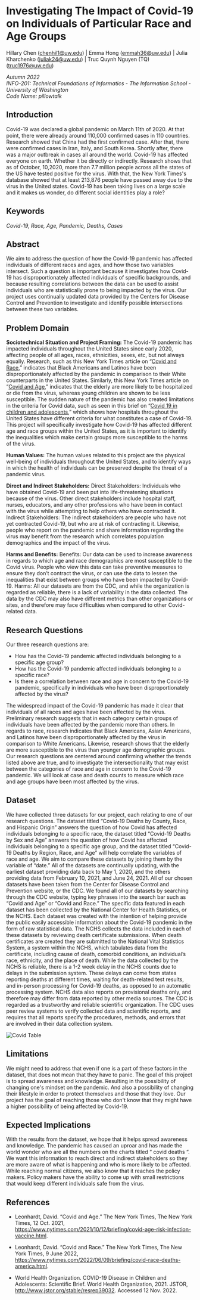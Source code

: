 # **Investigating The Impact of Covid-19 on Individuals of Particular Race and Age Groups**
Hillary Chen (chenhil1@uw.edu) | Emma Hong (emmah36@uw.edu) | Julia Kharchenko (juliak24@uw.edu) | Truc Quynh Nguyen (TQ) (truc1976@uw.edu)

_Autumn 2022_ <br/>
_INFO-201: Technical Foundations of Informatics - The Information School - University of Washington_ <br/>
_Code Name: pillowtalk_

## Introduction

Covid-19 was declared a global pandemic on March 11th of 2020. At that point, there were already around 110,000 confirmed cases in 110 countries. Research showed that China had the first confirmed case. After that, there were confirmed cases in Iran, Italy, and South Korea. Shortly after, there was a major outbreak in cases all around the world. Covid-19 has affected everyone on earth. Whether it be directly or indirectly. Research shows that as of October, 10,2020, more than 7.7 million people across all the states of the US have tested positive for the virus. With that, the New York Times's database showed that at least 213,876 people have passed away due to the virus in the United states. Covid-19 has been taking lives on a large scale and it makes us wonder, do different social identities play a role?

## Keywords
_Covid-19, Race, Age, Pandemic, Deaths, Cases_

## Abstract
We aim to address the question of how the Covid-19 pandemic has affected individuals of different races and ages, and how those two variables intersect. Such a question is important because it investigates how Covid-19 has disproportionately affected individuals of specific backgrounds, and because resulting correlations between the data can be used to assist individuals who are statistically prone to being impacted by the virus. Our project uses continually updated data provided by the Centers for Disease Control and Prevention to investigate and identify possible intersections between these two variables.

## Problem Domain
**Sociotechnical Situation and Project Framing:**
The Covid-19 pandemic has impacted individuals throughout the United States since early 2020, affecting people of all ages, races, ethnicities, sexes, etc, but not always equally. Research, such as this New York Times article on “[Covid and Race](https://www.nytimes.com/2022/06/09/briefing/covid-race-deaths-america.html),” indicates that Black Americans and Latinos have been disproportionately affected by the pandemic in comparison to their White counterparts in the United States. Similarly, this New York Times article on “[Covid and Age](https://www.nytimes.com/2021/10/12/briefing/covid-age-risk-infection-vaccine.html),” indicates that the elderly are more likely to be hospitalized or die from the virus, whereas young children are shown to be less susceptible. The sudden nature of the pandemic has also created limitations in the criteria for Covid data, such as seen in this brief on “[Covid 19 in children and adolescents](https://www.jstor.org/stable/resrep39032),” which shows how hospitals throughout the United States have different criteria for what constitutes a case of Covid-19. This project will specifically investigate how Covid-19 has affected different age and race groups within the United States, as it is important to identify the inequalities which make certain groups more susceptible to the harms of the virus.

**Human Values:**
The human values related to this project are the physical well-being of individuals throughout the United States, and to identify ways in which the health of individuals can be preserved despite the threat of a pandemic virus.

**Direct and Indirect Stakeholders:**
Direct Stakeholders: Individuals who have obtained Covid-19 and been put into life-threatening situations because of the virus. Other direct stakeholders include hospital staff, nurses, educators, and any other professions who have been in contact with the virus while attempting to help others who have contracted it.
Indirect Stakeholders: The indirect stakeholders are people who have not yet contracted Covid-19, but who are at risk of contracting it. Likewise, people who report on the pandemic and share information regarding the virus may benefit from the research which correlates population demographics and the impact of the virus.

**Harms and Benefits:**
Benefits: Our data can be used to increase awareness in regards to which age and race demographics are most susceptible to the Covid virus. People who view this data can take preventive measures to ensure they don’t contract the virus, or can use the data to lessen the inequalities that exist between groups who have been impacted by Covid-19.
Harms: All our datasets are from the CDC, and while the organization is regarded as reliable, there is a lack of variability in the data collected. The data by the CDC may also have different metrics than other organizations or sites, and therefore may face difficulties when compared to other Covid-related data.

## Research Questions
Our three research questions are:
- How has the Covid-19 pandemic affected individuals belonging to a specific age group?
- How has the Covid-19 pandemic affected individuals belonging to a specific race?
- Is there a correlation between race and age in concern to the Covid-19 pandemic, specifically in individuals who have been disproportionately affected by the virus?

The widespread impact of the Covid-19 pandemic has made it clear that individuals of all races and ages have been affected by the virus. Preliminary research suggests that in each category certain groups of individuals have been affected by the pandemic more than others. In regards to race, research indicates that Black Americans, Asian Americans, and Latinos have been disproportionately affected by the virus in comparison to White Americans. Likewise, research shows that the elderly are more susceptible to the virus than younger age demographic groups. Our research questions are centered around confirming whether the trends listed above are true, and to investigate the intersectionality that may exist between the categories of race and age in concern to the Covid-19 pandemic. We will look at case and death counts to measure which race and age groups have been most affected by the virus.

## Dataset
We have collected three datasets for our project, each relating to one of our research questions. The dataset titled “Covid-19 Deaths by County, Race, and Hispanic Origin” answers the question of how Covid has affected individuals belonging to a specific race, the dataset titled “Covid-19 Deaths by Sex and Age” answers the question of how Covid has affected individuals belonging to a specific age group, and the dataset titled “Covid-19 Deaths by Region, Race, and Age” will help correlate the variables of race and age. We aim to compare these datasets by joining them by the variable of “date.” All of the datasets are continually updating, with the earliest dataset providing data back to May 1, 2020, and the others providing data from February 10, 2021, and June 24, 2021.
All of our chosen datasets have been taken from the Center for Disease Control and Prevention website, or the CDC. We found all of our datasets by searching through the CDC website, typing key phrases into the search bar such as “Covid and Age” or “Covid and Race.” The specific data featured in each dataset has been collected by the National Center for Health Statistics, or the NCHS. Each dataset was created with the intention of helping provide the public easily accessible information about the Covid-19 pandemic in the form of raw statistical data.
	The NCHS collects the data included in each of these datasets by reviewing death certificate submissions. When death certificates are created they are submitted to the National Vital Statistics System, a system within the NCHS, which tabulates data from the certificate, including cause of death, comorbid conditions, an individual’s race, ethnicity, and the place of death. While the data collected by the NCHS is reliable, there is a 1-2 week delay in the NCHS counts due to delays in the submission system. These delays can come from states reporting deaths at different times, waiting for death-related test results, and in-person processing for Covid-19 deaths, as opposed to an automatic processing system. NCHS data also reports on provisional deaths only, and therefore may differ from data reported by other media sources.
	The CDC is regarded as a trustworthy and reliable scientific organization. The CDC uses peer review systems to verify collected data and scientific reports, and requires that all reports specify the procedures, methods, and errors that are involved in their data collection system.

![Covid Table](https://github.com/info201b-au2022/project-group40/blob/58b340a3fb81f654bf1f2e77cd15ae409fe3c70e/Covid_Table.png)


## Limitations
We might need to address that even if one is a part of these factors in the dataset, that does not mean that they have to panic. The goal of this project is to spread awareness and knowledge. Resulting in the possibility of changing one's mindset on the pandemic. And also a possibility of changing their lifestyle in order to protect themselves and those that they love. Our project has the goal of reaching those who don't know that they might have a higher possibility of being affected by Covid-19.

## Expected Implications
With the results from the dataset, we hope that it helps spread awareness and knowledge. The pandemic has caused an uproar and has made the world wonder who are all the numbers on the charts titled “ covid deaths “. We want this information to reach direct and indirect stakeholders so they are more aware of what is happening and who is more likely to be affected. While reaching normal citizens, we also know that it reaches the policy makers. Policy makers have the ability to come up with small restrictions that would keep different individuals safe from the virus.

## References
- Leonhardt, David. “Covid and Age.” The New York Times, The New York Times, 12 Oct. 2021, https://www.nytimes.com/2021/10/12/briefing/covid-age-risk-infection-vaccine.html.

- Leonhardt, David. “Covid and Race.” The New York Times, The New York Times, 9 June 2022, https://www.nytimes.com/2022/06/09/briefing/covid-race-deaths-america.html.

- World Health Organization. COVID-19 Disease in Children and Adolescents: Scientific Brief. World Health Organization, 2021. JSTOR, http://www.jstor.org/stable/resrep39032. Accessed 12 Nov. 2022.
